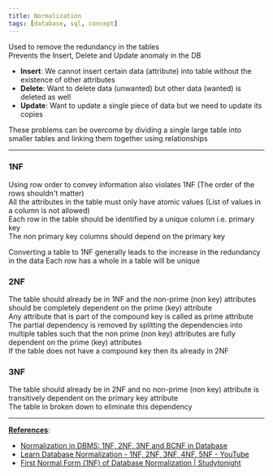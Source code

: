 ```yaml
---
title: Normalization
tags: [database, sql, concept]
---
```


Used to remove the redundancy in the tables  
Prevents the Insert, Delete and Update anomaly in the DB

* **Insert**: We cannot insert certain data (attribute) into table without the existence of other attributes
* **Delete**: Want to delete data (unwanted) but other data (wanted) is deleted as well
* **Update**: Want to update a single piece of data but we need to update its copies

These problems can be overcome by dividing a single large table into smaller tables and linking them together using relationships

---

### 1NF

Using row order to convey information also violates 1NF (The order of the rows shouldn't matter)  
All the attributes in the table must only have atomic values (List of values in a column is not allowed)  
Each row in the table should be identified by a unique column i.e. primary key  
The non primary key columns should depend on the primary key

Converting a table to 1NF generally leads to the increase in the redundancy in the data
Each row has a whole in a table will be unique

### 2NF

The table should already be in 1NF and the non-prime (non key) attributes should be completely dependent on the prime (key) attribute  
Any attribute that is part of the compound key is called as prime attribute  
The partial dependency is removed by splitting the dependencies into multiple tables such that the non prime (non key) attributes are fully dependent on the prime (key) attributes  
If the table does not have a compound key then its already in 2NF

### 3NF

The table should already be in 2NF and no non-prime (non key) attribute is transitively dependent on the primary key attribute  
The table in broken down to eliminate this dependency

---

**<u>References</u>**:

* [Normalization in DBMS: 1NF, 2NF, 3NF and BCNF in Database](https://beginnersbook.com/2015/05/normalization-in-dbms/)
* [Learn Database Normalization - 1NF, 2NF, 3NF, 4NF, 5NF - YouTube](https://www.youtube.com/watch?v=GFQaEYEc8_8)
* [First Normal Form (1NF) of Database Normalization | Studytonight](https://www.studytonight.com/dbms/first-normal-form.php)